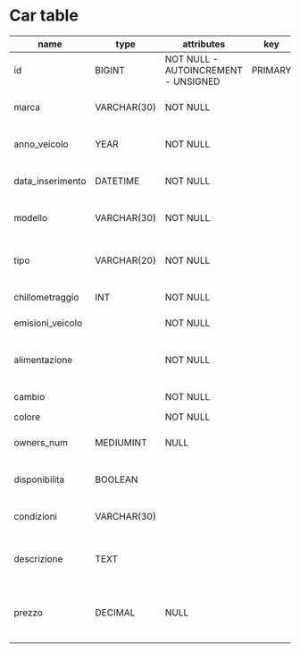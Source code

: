 # Car table

| name             | type        | attributes                          | key     | notes                                                                                        |
| ---------------- | ----------- | ----------------------------------- | ------- | -------------------------------------------------------------------------------------------- |
| id               | BIGINT      | NOT NULL - AUTOINCREMENT - UNSIGNED | PRIMARY | identifucativo di ogni veicolo nel sistema                                                   |
| marca            | VARCHAR(30) | NOT NULL                            |         | marca del veicolo (es. skoda, toyota, BMW, ecc...)                                           |
| anno_veicolo     | YEAR        | NOT NULL                            |         | anno di uscitra del modello di veiolo (es. )                                                 |
| data_inserimento | DATETIME    | NOT NULL                            |         | data e ora di quando il veicolo e stato inserito nel sistema                                 |
| modello          | VARCHAR(30) | NOT NULL                            |         | modello del vicolo(es. corolla, fabia, x6, ecc... )                                          |
| tipo             | VARCHAR(20) | NOT NULL                            |         | tipo di veicolo (es. suv, coupe, musclecar, hypercar, ecc...)                                |
| chillometraggio  | INT         | NOT NULL                            |         | chillometri percorsi dal veicolo                                                             |
| emisioni_veicolo |             | NOT NULL                            |         | (es. euro6,5,4,3,2,1,ecc...)                                                                 |
| alimentazione    |             | NOT NULL                            |         | tipo di alimentazione del veicolo(es. benzina, disel, gpl, elettrico, hybrid)                |
| cambio           |             | NOT NULL                            |         | (es. manuale, automatico, hybrid)                                                            |
| colore           |             | NOT NULL                            |         | colore del veicolo                                                                           |
| owners_num       | MEDIUMINT   | NULL                                |         | numeri di proprietari che ha avuto il veicolo fino oggi                                      |
| disponibilita    | BOOLEAN     |                                     |         | se il veicolo e disponibile ("SI" o "NO")                                                    |
| condizioni       | VARCHAR(30) |                                     |         | stato atuale del veicolo se e in buone condizioni o meno                                     |
| descrizione      | TEXT        |                                     |         | descrizione opzionale del venditore per fare specoìificazioni al delveicolo                  |
| prezzo           | DECIMAL     | NULL                                |         | prezzo del veicolo in vendita(null preche qualcuno puo rigalare il suo veicolo se lo deside) |
